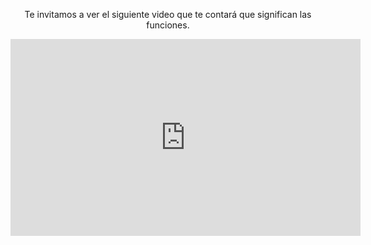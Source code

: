 <div style="text-align:center;"> 
</body>

<p>Te invitamos a ver el siguiente video que te contará que significan las funciones.</p>

<iframe width="560" height="315" src="https://www.youtube.com/embed/ejmIdtKpvyg&rel=0" frameborder="0" allow="autoplay; encrypted-media" allowfullscreen></iframe>

</div>
<body>